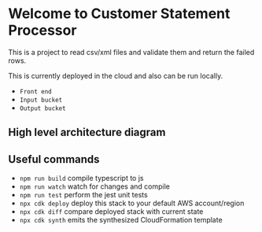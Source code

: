 # Welcome to Customer Statement Processor 

This is a project to read csv/xml files and validate them and return the failed rows.

This is currently deployed in the cloud and also can be run locally.

* `Front end` 
* `Input bucket`
* `Output bucket`

## High level architecture diagram


## Useful commands

* `npm run build`   compile typescript to js
* `npm run watch`   watch for changes and compile
* `npm run test`    perform the jest unit tests
* `npx cdk deploy`  deploy this stack to your default AWS account/region
* `npx cdk diff`    compare deployed stack with current state
* `npx cdk synth`   emits the synthesized CloudFormation template
